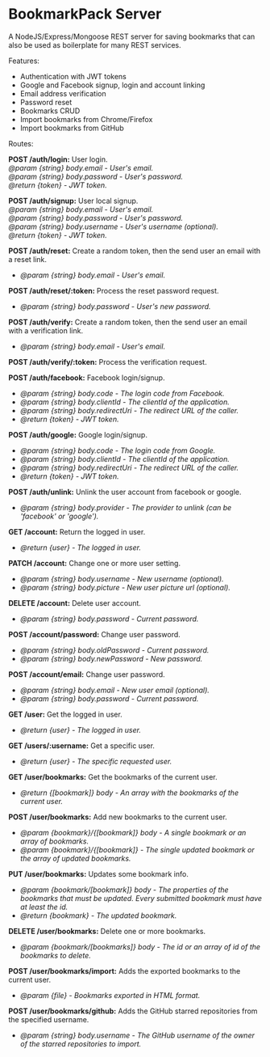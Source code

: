 # BookmarkPack Server

A NodeJS/Express/Mongoose REST server for saving bookmarks that can also be used as boilerplate for many REST services.  

Features:
- Authentication with JWT tokens
- Google and Facebook signup, login and account linking
- Email address verification
- Password reset
- Bookmarks CRUD
- Import bookmarks from Chrome/Firefox
- Import bookmarks from GitHub

Routes:

**POST /auth/login:** User login.   
*@param {string} body.email - User's email.*  
*@param {string} body.password - User's password.*  
*@return {token} - JWT token.*  

**POST /auth/signup:** User local signup.  
*@param {string} body.email - User's email.*  
*@param {string} body.password - User's password.*  
*@param {string} body.username - User's username (optional).*  
*@return {token} - JWT token.*  

**POST /auth/reset:** Create a random token, then the send user an email with a reset link.  
* *@param {string} body.email - User's email.*  

**POST /auth/reset/:token:** Process the reset password request.  
* *@param {string} body.password - User's new password.*  

**POST /auth/verify:** Create a random token, then the send user an email with a verification link.  
* *@param {string} body.email - User's email.*  
 
**POST /auth/verify/:token:** Process the verification request.  

**POST /auth/facebook:** Facebook login/signup.  
* *@param {string} body.code - The login code from Facebook.*  
* *@param {string} body.clientId - The clientId of the application.*  
* *@param {string} body.redirectUri - The redirect URL of the caller.*  
* *@return {token} - JWT token.*  

**POST /auth/google:** Google login/signup.  
* *@param {string} body.code - The login code from Google.*  
* *@param {string} body.clientId - The clientId of the application.*  
* *@param {string} body.redirectUri - The redirect URL of the caller.*  
* *@return {token} - JWT token.*  

**POST /auth/unlink:** Unlink the user account from facebook or google.  
* *@param {string} body.provider - The provider to unlink (can be 'facebook' or 'google').*  

**GET /account:** Return the logged in user.  
* *@return {user} - The logged in user.*    

**PATCH /account:** Change one or more user setting.  
* *@param {string} body.username - New username (optional).*  
* *@param {string} body.picture - New user picture url (optional).*  

**DELETE /account:** Delete user account.  
* *@param {string} body.password - Current password.*  
 
**POST /account/password:** Change user password.  
* *@param {string} body.oldPassword - Current password.*  
* *@param {string} body.newPassword - New password.*  
 
**POST /account/email:** Change user password.
* *@param {string} body.email - New user email (optional).*  
* *@param {string} body.password - Current password.*  
 
**GET /user:** Get the logged in user.  
* *@return {user} - The logged in user.*  
 
**GET /users/:username:** Get a specific user.  
* *@return {user} - The specific requested user.*  
 
**GET /user/bookmarks:** Get the bookmarks of the current user.  
* *@return {[bookmark]} body - An array with the bookmarks of the current user.*  
 
**POST /user/bookmarks:** Add new bookmarks to the current user.  
* *@param {bookmark}/{[bookmark]} body - A single bookmark or an array of bookmarks.*  
* *@param {bookmark}/{[bookmark]} - The single updated bookmark or the array of updated bookmarks.*  
 
**PUT /user/bookmarks:** Updates some bookmark info.  
* *@param {bookmark/[bookmark]} body - The properties of the bookmarks that must be updated. Every submitted bookmark must have at least the id.*  
* *@return {bookmark} - The updated bookmark.*  
 
**DELETE /user/bookmarks:** Delete one or more bookmarks.  
* *@param {bookmark/[bookmarks]} body - The id or an array of id of the bookmarks to delete.*  
 
**POST /user/bookmarks/import:** Adds the exported bookmarks to the current user.  
* *@param {file} - Bookmarks exported in HTML format.*  
 
**POST /user/bookmarks/github:** Adds the GitHub starred repositories from the specified username.  
* *@param {string} body.username - The GitHub username of the owner of the starred repositories to import.*  
